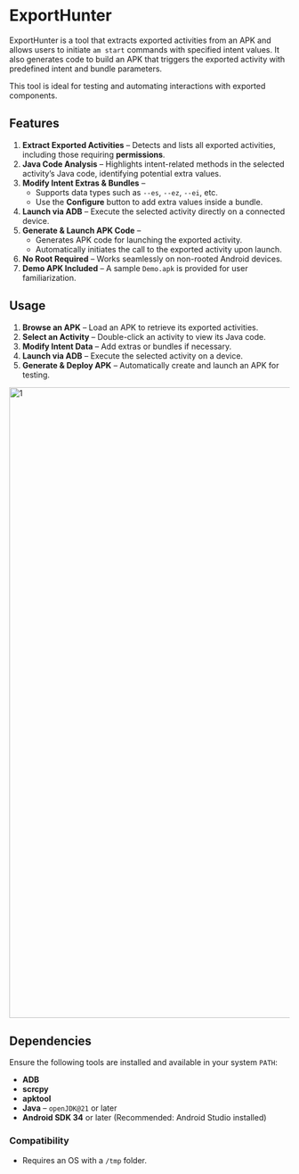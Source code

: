 # ExportHunter  

ExportHunter is a tool that extracts exported activities from an APK and allows users to initiate `am start` commands with specified intent values. It also generates code to build an APK that triggers the exported activity with predefined intent and bundle parameters.  

This tool is ideal for testing and automating interactions with exported components.  

## Features  

1. **Extract Exported Activities** – Detects and lists all exported activities, including those requiring **permissions**.  
2. **Java Code Analysis** – Highlights intent-related methods in the selected activity’s Java code, identifying potential extra values.  
3. **Modify Intent Extras & Bundles** –  
   - Supports data types such as `--es`, `--ez`, `--ei`, etc.  
   - Use the **Configure** button to add extra values inside a bundle.  
4. **Launch via ADB** – Execute the selected activity directly on a connected device.  
5. **Generate & Launch APK Code** –  
   - Generates APK code for launching the exported activity.  
   - Automatically initiates the call to the exported activity upon launch.  
6. **No Root Required** – Works seamlessly on non-rooted Android devices.  
7. **Demo APK Included** – A sample `Demo.apk` is provided for user familiarization.  

## Usage  

1. **Browse an APK** – Load an APK to retrieve its exported activities.  
2. **Select an Activity** – Double-click an activity to view its Java code.  
3. **Modify Intent Data** – Add extras or bundles if necessary.  
4. **Launch via ADB** – Execute the selected activity on a device.  
5. **Generate & Deploy APK** – Automatically create and launch an APK for testing.  

<img width="1131" alt="1" src="https://github.com/user-attachments/assets/242134c2-5432-4389-942a-204cf63e5a81" />

## Dependencies  

Ensure the following tools are installed and available in your system `PATH`:  

- **ADB**
- **scrcpy**  
- **apktool**  
- **Java** – `openJDK@21` or later  
- **Android SDK 34** or later (Recommended: Android Studio installed)  

### Compatibility  

- Requires an OS with a `/tmp` folder.  
